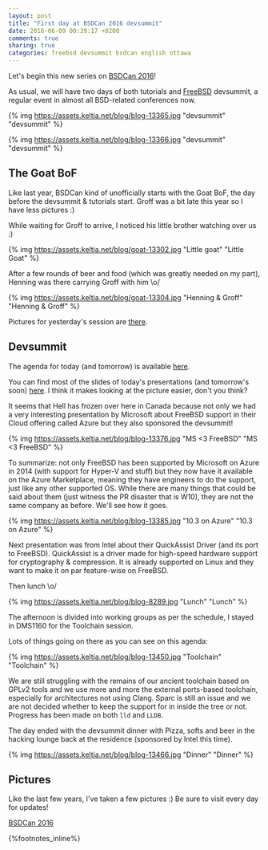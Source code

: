 ```yaml
---
layout: post
title: "First day at BSDCan 2016 devsummit"
date: 2016-06-09 00:39:17 +0200
comments: true
sharing: true
categories: freebsd devsummit bsdcan english ottawa
---
```


Let's begin this new series on [BSDCan 2016](http://2016.bsdcan.org/)!

As usual, we will have two days of both tutorials and [FreeBSD](https://www.FreeBSD.org/) devsummit, a regular event in almost all BSD-related conferences now.

{% img https://assets.keltia.net/blog/blog-13365.jpg "devsummit" "devsummit" %}

{% img https://assets.keltia.net/blog/blog-13366.jpg "devsummit" "devsummit" %}
<!--more-->
The Goat BoF
------------
Like last year, BSDCan kind of unofficially starts with the Goat BoF, the day before the devsummit & tutorials start.  Groff was a bit late this year so I have less pictures :)

While waiting for Groff to arrive, I noticed his little brother watching over us :)

{% img https://assets.keltia.net/blog/goat-13302.jpg "Little goat" "Little Goat" %}

After a few rounds of beer and food (which was greatly needed on my part), Henning was there carrying Groff with him \o/

{% img https://assets.keltia.net/blog/goat-13304.jpg "Henning & Groff" "Henning & Groff" %}

Pictures for yesterday's session are [there](https://assets.keltia.net/photos/BSDCan-2016/Goat%20BoF/index.html).

Devsummit
---------
The agenda for today (and tomorrow) is available [here](https://wiki.freebsd.org/201606DevSummit#Schedule).

You can find most of the slides of today's presentations (and tomorrow's soon) [here](https://assets.keltia.net/photos/BSDCan-2016/Devsummit-slides/index.html).  I think it makes looking at the picture easier, don't you think?

It seems that Hell has frozen over here in Canada because not only we had a very interesting presentation by Microsoft about FreeBSD support in their Cloud offering called Azure but they also sponsored the devsummit!

{% img https://assets.keltia.net/blog/blog-13376.jpg "MS <3 FreeBSD" "MS <3 FreeBSD" %}

To summarize: not only FreeBSD has been supported by Microsoft on Azure in 2014 (with support for Hyper-V and stuff) but they now have it available on the Azure Marketplace, meaning they have engineers to do the support, just like any other supported OS.  While there are many things that could be said about them (just witness the PR disaster that is W10), they are not the same company as before.  We'll see how it goes.

{% img https://assets.keltia.net/blog/blog-13385.jpg "10.3 on Azure" "10.3 on Azure" %}

Next presentation was from Intel about their QuickAssist Driver (and its port to FreeBSD).  QuickAssist is a driver made for high-speed hardware support for cryptography & compression.  It is already supported on Linux and they want to make it on par feature-wise on FreeBSD.

Then lunch \o/

{% img https://assets.keltia.net/blog/blog-8289.jpg "Lunch" "Lunch" %}

The afternoon is divided into working groups as per the schedule, I stayed in DMS1160 for the Toolchain session.

Lots of things going on there as you can see on this agenda:

{% img https://assets.keltia.net/blog/blog-13450.jpg "Toolchain" "Toolchain" %}

We are still struggling with the remains of our ancient toolchain based on GPLv2 tools and we use more and more the external ports-based toolchain, especially for architectures not using Clang.  Sparc is still an issue and we are not decided whether to keep the support for in inside the tree or not.  Progress has been made on both `lld` and `LLDB`.

The day ended with the devsummit dinner with Pizza, softs and beer in the hacking lounge back at the residence (sponsored by Intel this time).

{% img https://assets.keltia.net/blog/blog-13466.jpg "Dinner" "Dinner" %}

Pictures
--------

Like the last few years, I've taken a few pictures :)  Be sure to visit every day for updates!

[BSDCan 2016](https://assets.keltia.net/photos/BSDCan-2016/)

{%footnotes_inline%}
